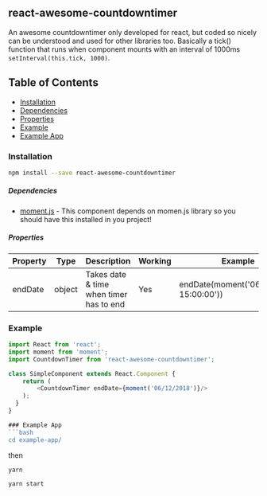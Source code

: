 ## react-awesome-countdowntimer
An awesome countdowntimer only developed for react, but coded so nicely can be understood and used for other libraries too. Basically a tick() function that runs when component mounts with an interval of 1000ms ``` setInterval(this.tick, 1000) ```.

## Table of Contents

- [Installation](#installation)
- [Dependencies](#dependencies)
- [Properties](#properties)
- [Example](#example)
- [Example App](#example-app)


### Installation
```bash
npm install --save react-awesome-countdowntimer
```
##### Dependencies
* [moment.js](https://momentjs.com) - This component depends on momen.js library so you should have this installed in you project!

##### Properties
|    Property    | Type |          Description          | Working           | Example |
| -------------  | ---- |          -----------          | -------          | ------- |
| endDate  | object | Takes date & time when timer has to end | Yes | endDate(moment('06/18/2018 15:00:00'))

### Example
```js
import React from 'react';
import moment from 'moment';
import CountdownTimer from 'react-awesome-countdowntimer';

class SimpleComponent extends React.Component {
    return (
        <CountdownTimer endDate={moment('06/12/2018')}/>
    );
  }
}

### Example App
```bash
cd example-app/
```
then
```bash
yarn
```
```bash
yarn start
```
